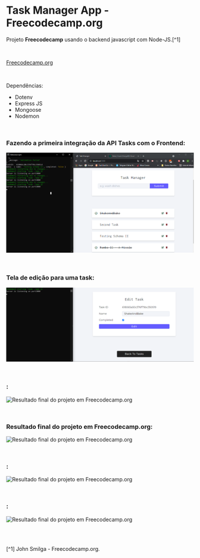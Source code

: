 # Task Manager App - Freecodecamp.org


Projeto **Freecodecamp** usando o backend javascript com Node-JS.[^1]

<br />

[Freecodecamp.org](https://www.freecodecamp.org/learn/back-end-development-and-apis/)



<br />


Dependências:

- Dotenv
- Express JS
- Mongoose
- Nodemon




<br />

### Fazendo a primeira integração da API Tasks com o Frontend:              
![Imagem Fazendo a primeira integração da API Tasks com o Frontend](/public/images/primeira-integracao-do-frontend-com-a-API.png)



<br />

### Tela de edição para uma task:              
![Imagem de uma Tela de edição para uma task](/public/images/tela-de-edicao-da-task.png)






<br />


### :               
![Resultado final do projeto em Freecodecamp.org](/public/images/)





<br />


### Resultado final do projeto em Freecodecamp.org:               
![Resultado final do projeto em Freecodecamp.org](/public/images/)





<br />


### :               
![Resultado final do projeto em Freecodecamp.org](/public/images/)





<br />


### :               
![Resultado final do projeto em Freecodecamp.org](/public/images/)





<br />
<br />

[^1] John Smilga - Freecodecamp.org.






